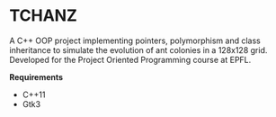 # TCHANZ

A C++ OOP project implementing pointers, polymorphism and class inheritance to simulate the evolution of ant colonies in a 128x128 grid. Developed for the Project Oriented Programming course at EPFL.

**Requirements**
  - C++11
  - Gtk3
